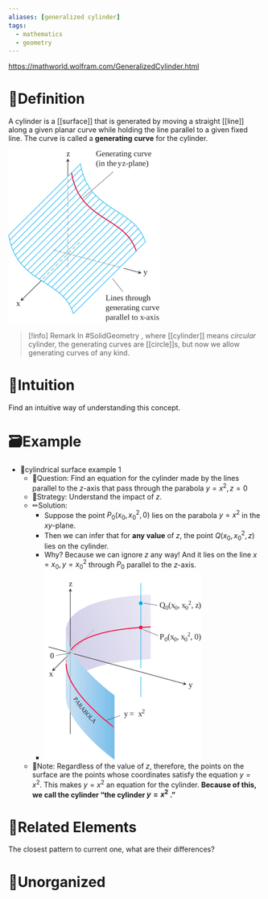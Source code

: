 ```yaml
---
aliases: [generalized cylinder]
tags:
  - mathematics
  - geometry
---
```


https://mathworld.wolfram.com/GeneralizedCylinder.html
# 📝Definition
A cylinder is a [[surface]] that is generated by moving a straight [[line]] along a given planar curve while holding the line parallel to a given fixed line. The curve is called a **generating curve** for the cylinder.

![|200](../assets/cylindrical_surface.svg)

> [!info] Remark
> In #SolidGeometry  , where [[cylinder]] means *circular* cylinder, the generating curves are [[circle]]s, but now we allow generating curves of any kind.



# 🧠Intuition
Find an intuitive way of understanding this concept.

# 🗃Example
- 📁cylindrical surface example 1
	- 💬Question: Find an equation for the cylinder made by the lines parallel to the $z$-axis that pass through the parabola $y = x^2, z = 0$
	- 🏹Strategy: Understand the impact of $z$.
	- ✏Solution:
		- Suppose the point $P_0(x_0, x_0^2, 0)$ lies on the parabola $y = x^2$ in the $xy$-plane.
		- Then we can infer that for **any value** of $z$, the point $Q(x_0, x_0^2, z)$ lies on the cylinder.
		- Why? Because we can ignore $z$ any way! And it lies on the line $x = x_0, y = x_0^2$ through $P_0$ parallel to the $z$-axis.
		- ![|200](../assets/cylinder_parabola.svg)
	- 📜Note: Regardless of the value of $z$, therefore, the points on the surface are the points whose coordinates satisfy the equation $y = x^2$. This makes $y = x^2$ an equation for the cylinder. **Because of this, we call the cylinder “the cylinder $y = x^2$ .”**
# 🌱Related Elements
The closest pattern to current one, what are their differences?


# 🍂Unorganized